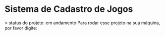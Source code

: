 <H1>Sistema de Cadastro de Jogos</H1>
> status do projeto: em andamento
Para rodar esse projeto na sua máquina, por favor digite:

